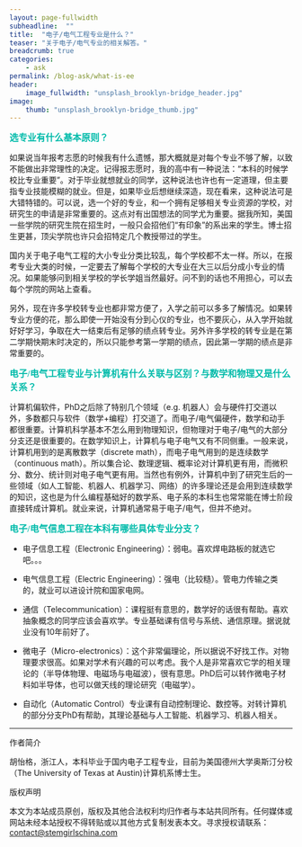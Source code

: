 ```yaml
---
layout: page-fullwidth
subheadline:  ""
title:  "电子/电气工程专业是什么？"
teaser: "关于电子/电气专业的相关解答。"
breadcrumb: true
categories:
    - ask
permalink: /blog-ask/what-is-ee
header:
    image_fullwidth: "unsplash_brooklyn-bridge_header.jpg"
image:
    thumb: "unsplash_brooklyn-bridge_thumb.jpg"
---
```


<p style="line-height: normal; font-size: 16px; font-family: 微软雅黑; color: rgb(0, 187, 170); box-sizing: border-box; padding: 0px; margin: 10px 0px; text-align: left;"><strong>选专业有什么基本原则？</strong></p>



如果说当年报考志愿的时候我有什么遗憾，那大概就是对每个专业不够了解，以致不能做出非常理性的决定。记得报志愿时，我的高中有一种说法：“本科的时候学校比专业重要”。对于毕业就想就业的同学，这种说法也许也有一定道理，但主要指专业技能模糊的就业。但是，如果毕业后想继续深造，现在看来，这种说法可是大错特错的。可以说，选一个好的专业，和一个拥有足够相关专业资源的学校，对研究生的申请是非常重要的。这点对有出国想法的同学尤为重要。据我所知，美国一些学院的研究生院在招生时，一般只会招他们“有印象”的系出来的学生。博士招生更甚，顶尖学院也许只会招特定几个教授带过的学生。

国内关于电子电气工程的大小专业分类比较乱，每个学校都不太一样。所以，在报考专业大类的时候，一定要去了解每个学校的大专业在大三以后分成小专业的情况。如果能够问到相关学校的学长学姐当然最好。问不到的话也不用担心，可以去每个学院的网站上查看。

另外，现在许多学校转专业也都非常方便了，入学之前可以多多了解情况。如果转专业方便的花，那么即使一开始没有分到心仪的专业，也不要灰心，从入学开始就好好学习，争取在大一结束后有足够的绩点转专业。另外许多学校的转专业是在第二学期快期末时决定的，所以只能参考第一学期的绩点，因此第一学期的绩点是非常重要的。

<p style="line-height: normal; font-size: 16px; font-family: 微软雅黑; color: rgb(0, 187, 170); box-sizing: border-box; padding: 0px; margin: 10px 0px; text-align: left;"><strong>电子/电气工程专业与计算机有什么关联与区别？与数学和物理又是什么关系？</strong></p>



计算机偏软件，PhD之后除了特别几个领域（e.g. 机器人）会与硬件打交道以外，多数都只与软件（数学+编程）打交道了。而电子/电气偏硬件，数学和动手都很重要。计算机科学基本不怎么用到物理知识，但物理对于电子/电气的大部分分支还是很重要的。在数学知识上，计算机与电子电气又有不同侧重。一般来说，计算机用到的是离散数学（discrete math），而电子电气用到的是连续数学（continuous math）。所以集合论、数理逻辑、概率论对计算机更有用，而微积分、数分、统计则对电子电气更有用。当然也有例外，计算机中到了研究生后的一些领域（如人工智能、机器人、机器学习、网络）的许多理论还是会用到连续数学的知识，这也是为什么编程基础好的数学系、电子系的本科生也常常能在博士阶段直接转成计算机。就业来说，计算机通常易于电子/电气，但并不绝对。

<p style="line-height: normal; font-size: 16px; font-family: 微软雅黑; color: rgb(0, 187, 170); box-sizing: border-box; padding: 0px; margin: 10px 0px; text-align: left;"><strong>电子/电气信息工程在本科有哪些具体专业分支？</strong></p>



* 电子信息工程（Electronic Engineering）：弱电。喜欢焊电路板的就选它吧。。。

* 电气信息工程（Electric Engineering）：强电（比较糙）。管电力传输之类的，就业可以进设计院和国家电网。

* 通信（Telecommunication）：课程挺有意思的，数学好的话很有帮助。喜欢抽象概念的同学应该会喜欢学。专业基础课有信号与系统、通信原理。据说就业没有10年前好了。

* 微电子（Micro-electronics）：这个非常偏理论，所以据说不好找工作。对物理要求很高。如果对学术有兴趣的可以考虑。我个人是非常喜欢它学的相关理论的（半导体物理、电磁场与电磁波），很有意思。PhD后可以转作微电子材料如半导体，也可以做天线的理论研究（电磁学）。

* 自动化（Automatic Control）专业课有自动控制理论、数控等。对转计算机的部分分支PhD有帮助，其理论基础与人工智能、机器学习、机器人相关。


- - -

作者简介


胡怡格，浙江人，本科毕业于国内电子工程专业，目前为美国德州大学奥斯汀分校（The University of Texas at Austin)计算机系博士生。


版权声明

本文为本站成员原创，版权及其他合法权利均归作者与本站共同所有。任何媒体或网站未经本站授权不得转贴或以其他方式复制发表本文。寻求授权请联系： contact@stemgirlschina.com



